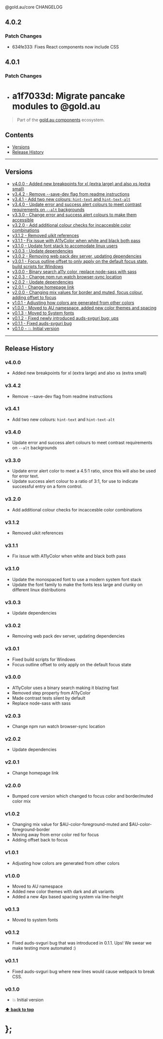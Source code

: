 @gold.au/core CHANGELOG

## 4.0.2

### Patch Changes

- 634fe333: Fixes React components now include CSS

## 4.0.1

### Patch Changes

- # a1f7033d: Migrate pancake modules to @gold.au

> Part of the [gold.au components](https://github.com/govau/design-system-components/) ecosystem.

## Contents

- [Versions](#install)
- [Release History](#release-history)

---

## Versions

- [v4.0.0 - Added new breakpoints for xl (extra large) and also xs (extra small)](#v400)
- [v3.4.2 - Remove --save-dev flag from readme instructions](#v342)
- [v3.4.1 - Add two new colours: `hint-text` and `hint-text-alt`](#v341)
- [v3.4.0 - Update error and success alert colours to meet contrast requirements on `--alt` backgrounds](#v340)
- [v3.3.0 - Change error and success alert colours to make them accessible](#v330)
- [v3.2.0 - Add additional colour checks for incaccesble color combinations](#v320)
- [v3.1.2 - Removed uikit references](#v312)
- [v3.1.1 - Fix issue with A11yColor when white and black both pass](#v311)
- [v3.1.0 - Update font stack to accomodate linux users](#v310)
- [v3.0.3 - Update dependencies](#v303)
- [v3.0.2 - Removing web pack dev server, updating dependencies](#v302)
- [v3.0.1 - Focus outline offset to only apply on the default focus state, build scripts for Windows](#v301)
- [v3.0.0 - Binary search a11y color, replace node-sass with sass](#v300)
- [v2.0.3 - Change npm run watch browser-sync location](#v203)
- [v2.0.2 - Update dependencies](#v202)
- [v2.0.1 - Change homepage link](#v201)
- [v2.0.0 - Changing mix values for border and muted, focus colour, adding offset to focus](#v200)
- [v1.0.1 - Adjusting how colors are generated from other colors](#v101)
- [v1.0.0 - Moved to AU namespace, added new color themes and spacing](#v100)
- [v0.1.3 - Moved to System fonts](#v013)
- [v0.1.2 - Fixed newly introduced auds-svguri bug; ups](#v012)
- [v0.1.1 - Fixed auds-svguri bug](#v011)
- [v0.1.0 - 💥 Initial version](#v010)

---

## Release History

### v4.0.0

- Added new breakpoints for xl (extra large) and also xs (extra small)

### v3.4.2

- Remove --save-dev flag from readme instructions

### v3.4.1

- Add two new colours: `hint-text` and `hint-text-alt`

### v3.4.0

- Update error and success alert colours to meet contrast requirements on `--alt` backgrounds

### v3.3.0

- Update error alert color to meet a 4.5:1 ratio, since this will also be used for error text.
- Update success alert colour to a ratio of 3:1, for use to indicate successful entry on a form control.

### v3.2.0

- Add additional colour checks for incaccesble color combinations

### v3.1.2

- Removed uikit references

### v3.1.1

- Fix issue with A11yColor when white and black both pass

### v3.1.0

- Update the monospaced font to use a modern system font stack
- Update the font family to make the fonts less large and clunky on different linux distributions

### v3.0.3

- Update dependencies

### v3.0.2

- Removing web pack dev server, updating dependencies

### v3.0.1

- Fixed build scripts for Windows
- Focus outline offset to only apply on the default focus state

### v3.0.0

- A11yColor uses a binary search making it blazing fast
- Removed step property from A11yColor
- Made contrast tests silent by default
- Replace node-sass with sass

### v2.0.3

- Change npm run watch browser-sync location

### v2.0.2

- Update dependencies

### v2.0.1

- Change homepage link

### v2.0.0

- Bumped core version which changed to focus color and border/muted color mix

### v1.0.2

- Changing mix value for $AU-color-foreground-muted and $AU-color-foreground-border
- Moving away from error color red for focus
- Adding offset back to focus

### v1.0.1

- Adjusting how colors are generated from other colors

### v1.0.0

- Moved to AU namespace
- Added new color themes with dark and alt variants
- Added a new 4px based spacing system via line-height

### v0.1.3

- Moved to system fonts

### v0.1.2

- Fixed auds-svguri bug that was introduced in 0.1.1. Ups! We swear we make testing more automated :)

### v0.1.1

- Fixed auds-svguri bug where new lines would cause webpack to break CSS.

### v0.1.0

- 💥 Initial version

**[⬆ back to top](#contents)**

# };
